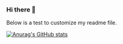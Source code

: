 ### Hi there 👋

<!--
**Keykeeper17/Keykeeper17** is a ✨ _special_ ✨ repository because its `README.md` (this file) appears on your GitHub profile.

Here are some ideas to get you started:

- 🔭 I’m currently working on ...
- 🌱 I’m currently learning ...
- 👯 I’m looking to collaborate on ...
- 🤔 I’m looking for help with ...
- 💬 Ask me about ...
- 📫 How to reach me: ...
- 😄 Pronouns: ...
- ⚡ Fun fact: ...
-->

Below is a test to customize my readme file.

[![Anurag's GitHub stats](https://github-readme-stats.vercel.app/api?Keykeeper17=anuraghazra)](https://github.com/anuraghazra/github-readme-stats)
